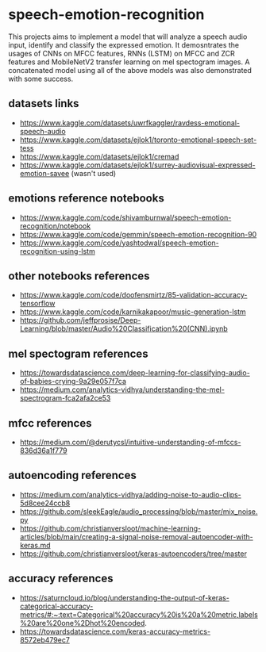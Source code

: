 # speech-emotion-recognition

This projects aims to implement a model that will analyze a speech audio input, identify and classify the expressed emotion.
It demosntrates the usages of CNNs on MFCC features, RNNs (LSTM) on MFCC and ZCR features and MobileNetV2 transfer learning on mel spectogram images.
A concatenated model using all of the above models was also demonstrated with some success.


## datasets links
* https://www.kaggle.com/datasets/uwrfkaggler/ravdess-emotional-speech-audio
* https://www.kaggle.com/datasets/ejlok1/toronto-emotional-speech-set-tess
* https://www.kaggle.com/datasets/ejlok1/cremad
* https://www.kaggle.com/datasets/ejlok1/surrey-audiovisual-expressed-emotion-savee (wasn't used)

## emotions reference notebooks
* https://www.kaggle.com/code/shivamburnwal/speech-emotion-recognition/notebook
* https://www.kaggle.com/code/gemmin/speech-emotion-recognition-90
* https://www.kaggle.com/code/yashtodwal/speech-emotion-recognition-using-lstm

## other notebooks references
* https://www.kaggle.com/code/doofensmirtz/85-validation-accuracy-tensorflow
* https://www.kaggle.com/code/karnikakapoor/music-generation-lstm
* https://github.com/jeffprosise/Deep-Learning/blob/master/Audio%20Classification%20(CNN).ipynb

## mel spectogram references
* https://towardsdatascience.com/deep-learning-for-classifying-audio-of-babies-crying-9a29e057f7ca
* https://medium.com/analytics-vidhya/understanding-the-mel-spectrogram-fca2afa2ce53

## mfcc references
* https://medium.com/@derutycsl/intuitive-understanding-of-mfccs-836d36a1f779

## autoencoding references
* https://medium.com/analytics-vidhya/adding-noise-to-audio-clips-5d8cee24ccb8
* https://github.com/sleekEagle/audio_processing/blob/master/mix_noise.py
* https://github.com/christianversloot/machine-learning-articles/blob/main/creating-a-signal-noise-removal-autoencoder-with-keras.md
* https://github.com/christianversloot/keras-autoencoders/tree/master
  
## accuracy references
* https://saturncloud.io/blog/understanding-the-output-of-keras-categorical-accuracy-metrics/#:~:text=Categorical%20accuracy%20is%20a%20metric,labels%20are%20one%2Dhot%20encoded.
* https://towardsdatascience.com/keras-accuracy-metrics-8572eb479ec7
